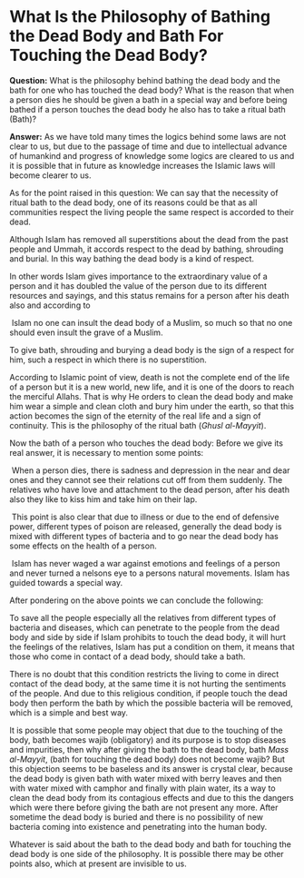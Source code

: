 What Is the Philosophy of Bathing the Dead Body and Bath For Touching the Dead Body?
====================================================================================

**Question:** What is the philosophy behind bathing the dead body and
the bath for one who has touched the dead body? What is the reason that
when a person dies he should be given a bath in a special way and before
being bathed if a person touches the dead body he also has to take a
ritual bath (Bath)?

**Answer:** As we have told many times the logics behind some laws are
not clear to us, but due to the passage of time and due to intellectual
advance of humankind and progress of knowledge some logics are cleared
to us and it is possible that in future as knowledge increases the
Islamic laws will become clearer to us.

As for the point raised in this question: We can say that the necessity
of ritual bath to the dead body, one of its reasons could be that as all
communities respect the living people the same respect is accorded to
their dead.

Although Islam has removed all superstitions about the dead from the
past people and Ummah, it accords respect to the dead by bathing,
shrouding and burial. In this way bathing the dead body is a kind of
respect.

In other words Islam gives importance to the extraordinary value of a
person and it has doubled the value of the person due to its different
resources and sayings, and this status remains for a person after his
death also and according to

 Islam no one can insult the dead body of a Muslim, so much so that no
one should even insult the grave of a Muslim.

To give bath, shrouding and burying a dead body is the sign of a respect
for him, such a respect in which there is no superstition.

According to Islamic point of view, death is not the complete end of the
life of a person but it is a new world, new life, and it is one of the
doors to reach the merciful Allahs. That is why He orders to clean the
dead body and make him wear a simple and clean cloth and bury him under
the earth, so that this action becomes the sign of the eternity of the
real life and a sign of continuity. This is the philosophy of the ritual
bath (*Ghusl al-Mayyit*).

Now the bath of a person who touches the dead body: Before we give its
real answer, it is necessary to mention some points:

 When a person dies, there is sadness and depression in the near and
dear ones and they cannot see their relations cut off from them
suddenly. The relatives who have love and attachment to the dead person,
after his death also they like to kiss him and take him on their lap.

 This point is also clear that due to illness or due to the end of
defensive power, different types of poison are released, generally the
dead body is mixed with different types of bacteria and to go near the
dead body has some effects on the health of a person.

 Islam has never waged a war against emotions and feelings of a person
and never turned a nelsons eye to a persons natural movements. Islam has
guided towards a special way.

After pondering on the above points we can conclude the following:

To save all the people especially all the relatives from different types
of bacteria and diseases, which can penetrate to the people from the
dead body and side by side if Islam prohibits to touch the dead body, it
will hurt the feelings of the relatives, Islam has put a condition on
them, it means that those who come in contact of a dead body, should
take a bath.

There is no doubt that this condition restricts the living to come in
direct contact of the dead body, at the same time it is not hurting the
sentiments of the people. And due to this religious condition, if people
touch the dead body then perform the bath by which the possible bacteria
will be removed, which is a simple and best way.

It is possible that some people may object that due to the touching of
the body, bath becomes wajib (obligatory) and its purpose is to stop
diseases and impurities, then why after giving the bath to the dead
body, bath *Mass al-Mayyit*, (bath for touching the dead body) does not
become wajib? But this objection seems to be baseless and its answer is
crystal clear, because the dead body is given bath with water mixed with
berry leaves and then with water mixed with camphor and finally with
plain water, its a way to clean the dead body from its contagious
effects and due to this the dangers which were there before giving the
bath are not present any more. After sometime the dead body is buried
and there is no possibility of new bacteria coming into existence and
penetrating into the human body.

Whatever is said about the bath to the dead body and bath for touching
the dead body is one side of the philosophy. It is possible there may be
other points also, which at present are invisible to us.
